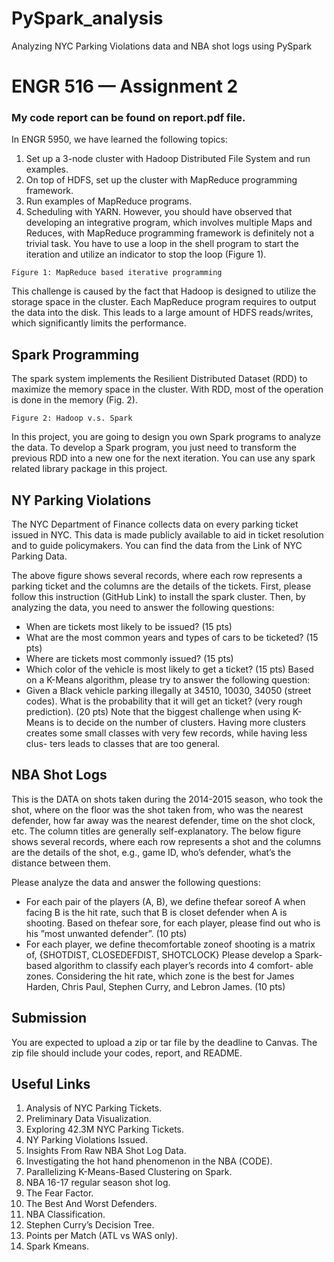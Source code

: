 # PySpark_analysis
Analyzing NYC Parking Violations data and NBA shot logs using PySpark             
# ENGR 516 — Assignment 2
### My code report can be found on report.pdf file.       

In ENGR 5950, we have learned the following topics:

1. Set up a 3-node cluster with Hadoop Distributed File System and run examples.
2. On top of HDFS, set up the cluster with MapReduce programming framework.
3. Run examples of MapReduce programs.
4. Scheduling with YARN.
However, you should have observed that developing an integrative program, which involves
multiple Maps and Reduces, with MapReduce programming framework is definitely not a trivial
task. You have to use a loop in the shell program to start the iteration and utilize an indicator to
stop the loop (Figure 1).

```
Figure 1: MapReduce based iterative programming
```
This challenge is caused by the fact that Hadoop is designed to utilize the storage space in the
cluster. Each MapReduce program requires to output the data into the disk. This leads to a large
amount of HDFS reads/writes, which significantly limits the performance.


## Spark Programming

The spark system implements the Resilient Distributed Dataset (RDD) to maximize the memory
space in the cluster. With RDD, most of the operation is done in the memory (Fig. 2).

```
Figure 2: Hadoop v.s. Spark
```
In this project, you are going to design you own Spark programs to analyze the data. To develop
a Spark program, you just need to transform the previous RDD into a new one for the next
iteration. You can use any spark related library package in this project.

## NY Parking Violations

The NYC Department of Finance collects data on every parking ticket issued in NYC. This data
is made publicly available to aid in ticket resolution and to guide policymakers.
You can find the data from the Link of NYC Parking Data.


The above figure shows several records, where each row represents a parking ticket and the
columns are the details of the tickets.
First, please follow this instruction (GitHub Link) to install the spark cluster.
Then, by analyzing the data, you need to answer the following questions:

- When are tickets most likely to be issued? (15 pts)
- What are the most common years and types of cars to be ticketed? (15 pts)
- Where are tickets most commonly issued? (15 pts)
- Which color of the vehicle is most likely to get a ticket? (15 pts)
Based on a K-Means algorithm, please try to answer the following question:
- Given a Black vehicle parking illegally at 34510, 10030, 34050 (street codes). What is
the probability that it will get an ticket? (very rough prediction). (20 pts)
Note that the biggest challenge when using K-Means is to decide on the number of clusters.
Having more clusters creates some small classes with very few records, while having less clus-
ters leads to classes that are too general.

## NBA Shot Logs

This is the DATA on shots taken during the 2014-2015 season, who took the shot, where on
the floor was the shot taken from, who was the nearest defender, how far away was the nearest
defender, time on the shot clock, etc. The column titles are generally self-explanatory.
The below figure shows several records, where each row represents a shot and the columns are
the details of the shot, e.g., game ID, who’s defender, what’s the distance between them.


Please analyze the data and answer the following questions:

- For each pair of the players (A, B), we define thefear soreof A when facing B is the hit
    rate, such that B is closet defender when A is shooting. Based on thefear sore, for each
    player, please find out who is his ”most unwanted defender”. (10 pts)
- For each player, we define thecomfortable zoneof shooting is a matrix of,
    {SHOTDIST, CLOSEDEFDIST, SHOTCLOCK}
    Please develop a Spark-based algorithm to classify each player’s records into 4 comfort-
    able zones. Considering the hit rate, which zone is the best for James Harden, Chris Paul,
    Stephen Curry, and Lebron James. (10 pts)

## Submission

You are expected to upload a zip or tar file by the deadline to Canvas. The zip file should include
your codes, report, and README.

## Useful Links

1. Analysis of NYC Parking Tickets.
2. Preliminary Data Visualization.
3. Exploring 42.3M NYC Parking Tickets.
4. NY Parking Violations Issued.
5. Insights From Raw NBA Shot Log Data.
6. Investigating the hot hand phenomenon in the NBA (CODE).
7. Parallelizing K-Means-Based Clustering on Spark.
8. NBA 16-17 regular season shot log.
9. The Fear Factor.
10. The Best And Worst Defenders.
11. NBA Classification.
12. Stephen Curry’s Decision Tree.
13. Points per Match (ATL vs WAS only).
14. Spark Kmeans.



